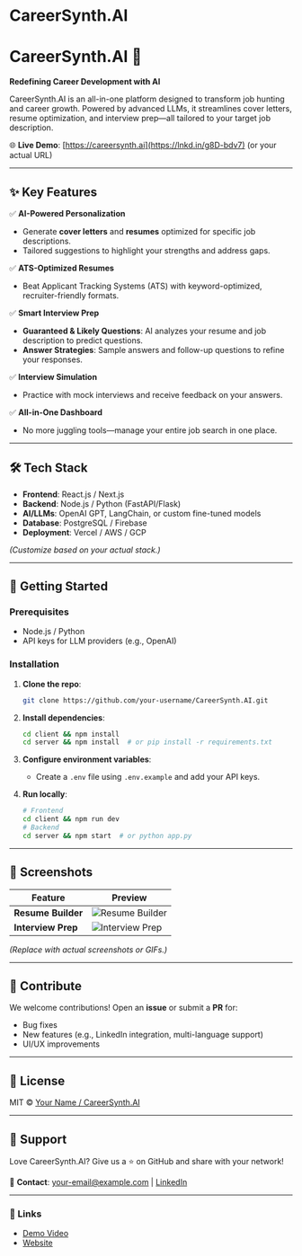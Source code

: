 # CareerSynth.AI


# CareerSynth.AI 🚀  

**Redefining Career Development with AI**  

CareerSynth.AI is an all-in-one platform designed to transform job hunting and career growth. Powered by advanced LLMs, it streamlines cover letters, resume optimization, and interview prep—all tailored to your target job description.  

🌐 **Live Demo**: [https://careersynth.ai](https://lnkd.in/g8D-bdv7) (or your actual URL)  

---

## ✨ Key Features  

✅ **AI-Powered Personalization**  
- Generate **cover letters** and **resumes** optimized for specific job descriptions.  
- Tailored suggestions to highlight your strengths and address gaps.  

✅ **ATS-Optimized Resumes**  
- Beat Applicant Tracking Systems (ATS) with keyword-optimized, recruiter-friendly formats.  

✅ **Smart Interview Prep**  
- **Guaranteed & Likely Questions**: AI analyzes your resume and job description to predict questions.  
- **Answer Strategies**: Sample answers and follow-up questions to refine your responses.  

✅ **Interview Simulation**  
- Practice with mock interviews and receive feedback on your answers.  

✅ **All-in-One Dashboard**  
- No more juggling tools—manage your entire job search in one place.  

---

## 🛠️ Tech Stack  

- **Frontend**: React.js / Next.js  
- **Backend**: Node.js / Python (FastAPI/Flask)  
- **AI/LLMs**: OpenAI GPT, LangChain, or custom fine-tuned models  
- **Database**: PostgreSQL / Firebase  
- **Deployment**: Vercel / AWS / GCP  

*(Customize based on your actual stack.)*  

---

## 🚀 Getting Started  

### Prerequisites  
- Node.js / Python  
- API keys for LLM providers (e.g., OpenAI)  

### Installation  
1. **Clone the repo**:  
   ```bash  
   git clone https://github.com/your-username/CareerSynth.AI.git  
   ```  
2. **Install dependencies**:  
   ```bash  
   cd client && npm install  
   cd server && npm install  # or pip install -r requirements.txt  
   ```  
3. **Configure environment variables**:  
   - Create a `.env` file using `.env.example` and add your API keys.  

4. **Run locally**:  
   ```bash  
   # Frontend  
   cd client && npm run dev  
   # Backend  
   cd server && npm start  # or python app.py  
   ```  

---

## 📸 Screenshots  

| Feature          | Preview |  
|------------------|---------|  
| **Resume Builder** | ![Resume Builder](https://via.placeholder.com/400x200?text=Resume+Builder) |  
| **Interview Prep** | ![Interview Prep](https://via.placeholder.com/400x200?text=Interview+Prep) |  

*(Replace with actual screenshots or GIFs.)*  

---

## 🤝 Contribute  

We welcome contributions! Open an **issue** or submit a **PR** for:  
- Bug fixes  
- New features (e.g., LinkedIn integration, multi-language support)  
- UI/UX improvements  

---

## 📜 License  

MIT © [Your Name / CareerSynth.AI](https://github.com/your-username)  

---

## 🌟 Support  

Love CareerSynth.AI? Give us a ⭐ on GitHub and share with your network!  

📧 **Contact**: your-email@example.com | [LinkedIn](https://linkedin.com/in/your-profile)  

---

### 🔗 Links  
- [Demo Video](https://youtu.be/your-demo)  
- [Website](https://careersynth.ai)  

